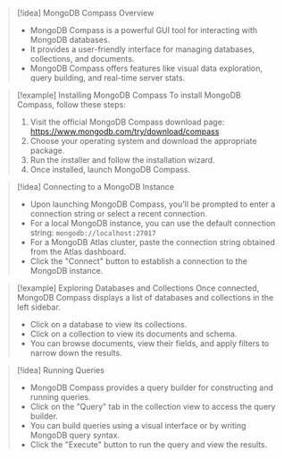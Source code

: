 > [!idea] MongoDB Compass Overview
> - MongoDB Compass is a powerful GUI tool for interacting with MongoDB databases.
> - It provides a user-friendly interface for managing databases, collections, and documents.
> - MongoDB Compass offers features like visual data exploration, query building, and real-time server stats.

> [!example] Installing MongoDB Compass
> To install MongoDB Compass, follow these steps:
> 1. Visit the official MongoDB Compass download page: https://www.mongodb.com/try/download/compass
> 2. Choose your operating system and download the appropriate package.
> 3. Run the installer and follow the installation wizard.
> 4. Once installed, launch MongoDB Compass.

> [!idea] Connecting to a MongoDB Instance
> - Upon launching MongoDB Compass, you'll be prompted to enter a connection string or select a recent connection.
> - For a local MongoDB instance, you can use the default connection string: `mongodb://localhost:27017`
> - For a MongoDB Atlas cluster, paste the connection string obtained from the Atlas dashboard.
> - Click the "Connect" button to establish a connection to the MongoDB instance.


> [!example] Exploring Databases and Collections
> Once connected, MongoDB Compass displays a list of databases and collections in the left sidebar.
> - Click on a database to view its collections.
> - Click on a collection to view its documents and schema.
> - You can browse documents, view their fields, and apply filters to narrow down the results.

> [!idea] Running Queries
> - MongoDB Compass provides a query builder for constructing and running queries.
> - Click on the "Query" tab in the collection view to access the query builder.
> - You can build queries using a visual interface or by writing MongoDB query syntax.
> - Click the "Execute" button to run the query and view the results.




